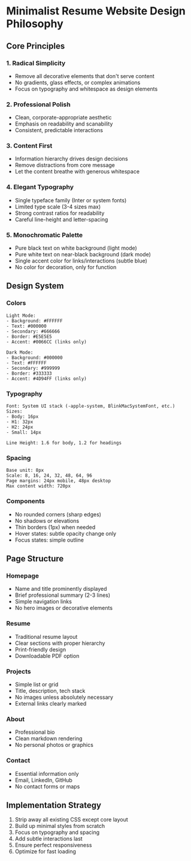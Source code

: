 # Minimalist Resume Website Design Philosophy

## Core Principles

### 1. **Radical Simplicity**
- Remove all decorative elements that don't serve content
- No gradients, glass effects, or complex animations
- Focus on typography and whitespace as design elements

### 2. **Professional Polish**
- Clean, corporate-appropriate aesthetic
- Emphasis on readability and scanability
- Consistent, predictable interactions

### 3. **Content First**
- Information hierarchy drives design decisions
- Remove distractions from core message
- Let the content breathe with generous whitespace

### 4. **Elegant Typography**
- Single typeface family (Inter or system fonts)
- Limited type scale (3-4 sizes max)
- Strong contrast ratios for readability
- Careful line-height and letter-spacing

### 5. **Monochromatic Palette**
- Pure black text on white background (light mode)
- Pure white text on near-black background (dark mode)
- Single accent color for links/interactions (subtle blue)
- No color for decoration, only for function

## Design System

### Colors
```
Light Mode:
- Background: #FFFFFF
- Text: #000000
- Secondary: #666666
- Border: #E5E5E5
- Accent: #0066CC (links only)

Dark Mode:
- Background: #000000
- Text: #FFFFFF
- Secondary: #999999
- Border: #333333
- Accent: #4D94FF (links only)
```

### Typography
```
Font: System UI stack (-apple-system, BlinkMacSystemFont, etc.)
Sizes: 
- Body: 16px
- H1: 32px
- H2: 24px
- Small: 14px

Line Height: 1.6 for body, 1.2 for headings
```

### Spacing
```
Base unit: 8px
Scale: 8, 16, 24, 32, 48, 64, 96
Page margins: 24px mobile, 48px desktop
Max content width: 720px
```

### Components
- No rounded corners (sharp edges)
- No shadows or elevations
- Thin borders (1px) when needed
- Hover states: subtle opacity change only
- Focus states: simple outline

## Page Structure

### Homepage
- Name and title prominently displayed
- Brief professional summary (2-3 lines)
- Simple navigation links
- No hero images or decorative elements

### Resume
- Traditional resume layout
- Clear sections with proper hierarchy
- Print-friendly design
- Downloadable PDF option

### Projects
- Simple list or grid
- Title, description, tech stack
- No images unless absolutely necessary
- External links clearly marked

### About
- Professional bio
- Clean markdown rendering
- No personal photos or graphics

### Contact
- Essential information only
- Email, LinkedIn, GitHub
- No contact forms or maps

## Implementation Strategy
1. Strip away all existing CSS except core layout
2. Build up minimal styles from scratch
3. Focus on typography and spacing
4. Add subtle interactions last
5. Ensure perfect responsiveness
6. Optimize for fast loading